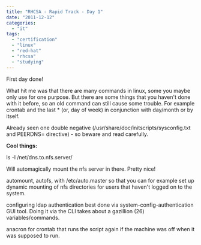 ```yaml
---
title: "RHCSA - Rapid Track - Day 1"
date: "2011-12-12"
categories: 
  - "it"
tags: 
  - "certification"
  - "linux"
  - "red-hat"
  - "rhcsa"
  - "studying"
---
```


First day done!

What hit me was that there are many commands in linux, some you maybe only use for one purpose. But there are some things that you haven't done with it before, so an old command can still cause some trouble. For example crontab and the last \* (or, day of week) in conjunction with day/month or by itself.

Already seen one double negative (/usr/share/doc/initscripts/sysconfig.txt and PEERDNS= directive) - so beware and read carefully.

**Cool things:**

ls -l /net/dns.to.nfs.server/

Will automagically mount the nfs server in there. Pretty nice!

automount, autofs, with /etc/auto.master so that you can for example set up dynamic mounting of nfs directories for users that haven't logged on to the system.

configuring ldap authentication best done via system-config-authentication GUI tool. Doing it via the CLI takes about a gazillion (26) variables/commands.

anacron for crontab that runs the script again if the machine was off when it was supposed to run.
